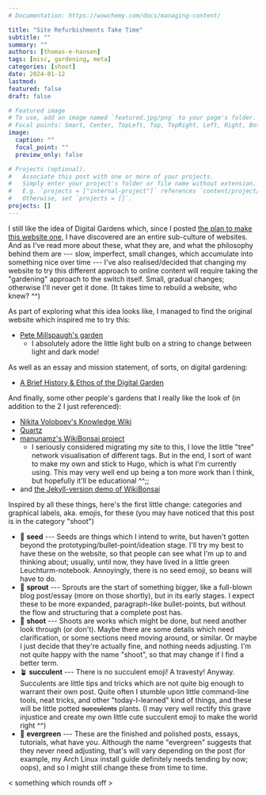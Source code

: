 ```yaml
---
# Documentation: https://wowchemy.com/docs/managing-content/

title: "Site Refurbishments Take Time"
subtitle: ""
summary: ""
authors: [thomas-e-hansen]
tags: [misc, gardening, meta]
categories: [shoot]
date: 2024-01-12
lastmod:
featured: false
draft: false

# Featured image
# To use, add an image named `featured.jpg/png` to your page's folder.
# Focal points: Smart, Center, TopLeft, Top, TopRight, Left, Right, BottomLeft, Bottom, BottomRight.
image:
  caption: ""
  focal_point: ""
  preview_only: false

# Projects (optional).
#   Associate this post with one or more of your projects.
#   Simply enter your project's folder or file name without extension.
#   E.g. `projects = ["internal-project"]` references `content/project/deep-learning/index.md`.
#   Otherwise, set `projects = []`.
projects: []
---
```


I still like the idea of Digital Gardens which, since I posted
[the plan to make this website one](/en/post/project-garden-part-1/),
I have discovered are an entire sub-culture of websites. And as I've read more
about these, what they are, and what the philosophy behind them are --- slow,
imperfect, small changes, which accumulate into something nice over time ---
I've also realised/decided that changing my website to try this different
approach to online content will require taking the "gardening" approach to the
switch itself. Small, gradual changes; otherwise I'll never get it done. (It
takes time to rebuild a website, who knew?  ^^)

As part of exploring what this idea looks like, I managed to find the original
website which inspired me to try this:

* [Pete Millspaugh's garden](https://www.petemillspaugh.com/garden)
  - I absolutely adore the little light bulb on a string to change between light
      and dark mode!

As well as an essay and mission statement, of sorts, on digital gardening:

* [A Brief History & Ethos of the Digital Garden](https://maggieappleton.com/garden-history)

And finally, some other people's gardens that I really like the look of (in
addition to the 2 I just referenced):

* [Nikita Voloboev's Knowledge Wiki](https://wiki.nikiv.dev/)
* [Quartz](https://quartz.jzhao.xyz/)
* [manunamz's WikiBonsai project](https://github.com/wikibonsai/wikibonsai)
  - I seriously considered migrating my site to this, I love the little "tree"
      network visualisation of different tags. But in the end, I sort of want to
      make my own and stick to Hugo, which is what I'm currently using. This may
      very well end up being a ton more work than I think, but hopefully it'll
      be educational  ^^;;
* and [the Jekyll-version demo of WikiBonsai](https://jekyll-wikibonsai.netlify.app/)

Inspired by all these things, here's the first little change: categories and
graphical labels, aka. emojis, for these (you may have noticed that this post is
in the category "shoot")

* :beans: **seed** --- Seeds are things which I intend to write, but haven't
    gotten beyond the prototyping/bullet-point/ideation stage. I'll try my best
    to have these on the website, so that people can see what I'm up to and
    thinking about; usually, until now, they have lived in a little green
    Leuchturm-notebook. Annoyingly, there is no seed emoji, so beans will have
    to do.
* :seedling: **sprout** --- Sprouts are the start of something bigger, like a
    full-blown blog post/essay (more on those shortly), but in its early stages.
    I expect these to be more expanded, paragraph-like bullet-points, but
    without the flow and structuring that a complete post has.
* :herb: **shoot** --- Shoots are works which might be done, but need another
    look through (or don't). Maybe there are some details which need
    clarification, or some sections need moving around, or similar. Or maybe I
    just decide that they're actually fine, and nothing needs adjusting. I'm not
    quite happy with the name "shoot", so that may change if I find a better
    term.
* :potted_plant: **succulent** --- There is no succulent emoji! A travesty!
    Anyway. Succulents are little tips and tricks which are not quite big enough
    to warrant their own post. Quite often I stumble upon little command-line
    tools, neat tricks, and other "today-I-learned" kind of things, and these
    will be little potted ~~succulents~~ plants. (I may very well rectify this
    grave injustice and create my own little cute succulent emoji to make the
    world right ^^)
* :evergreen_tree: **evergreen** --- These are the finished and polished
    posts, essays, tutorials, what have you. Although the name "evergreen"
    suggests that they never need adjusting, that's will vary depending on the
    post (for example, my Arch Linux install guide definitely needs tending by
    now; oops), and so I might still change these from time to time.

< something which rounds off >

